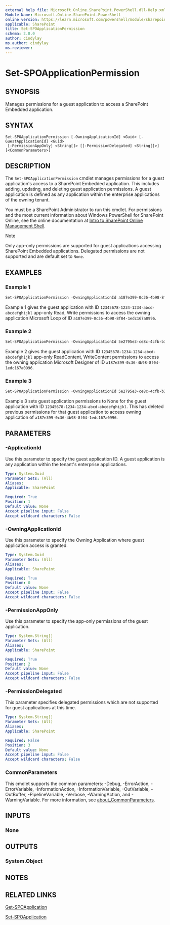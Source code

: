 ```yaml
---
external help file: Microsoft.Online.SharePoint.PowerShell.dll-Help.xml
Module Name: Microsoft.Online.SharePoint.PowerShell
online version: https://learn.microsoft.com/powershell/module/sharepoint-online/set-spoapplicationpermission
applicable: SharePoint
title: Set-SPOApplicationPermission
schema: 2.0.0
author: cindylay
ms.author: cindylay
ms.reviewer:
---
```


# Set-SPOApplicationPermission

## SYNOPSIS

Manages permissions for a guest application to access a SharePoint Embedded application.

## SYNTAX

```
Set-SPOApplicationPermission [-OwningApplicationId] <Guid> [-GuestApplicationId] <Guid>
 [-PermissionAppOnly] <String[]> [[-PermissionDelegated] <String[]>] [<CommonParameters>]
```

## DESCRIPTION

The `Set-SPOApplicationPermission` cmdlet manages permissions for a guest application's access to a SharePoint Embedded application. This includes adding, updating, and deleting guest application permissions. A guest application is defined as any application within the enterprise applications of the owning tenant.

You must be a SharePoint Administrator to run this cmdlet. For permissions and the most current information about Windows PowerShell for SharePoint Online, see the online documentation at [Intro to SharePoint Online Management Shell](/powershell/sharepoint/sharepoint-online/introduction-sharepoint-online-management-shell).

> [!NOTE]
> Only app-only permissions are supported for guest applications accessing SharePoint Embedded applications. Delegated permissions are not supported and are default set to `None`.

## EXAMPLES

### Example 1

```powershell
Set-SPOApplicationPermission -OwningApplicationId a187e399-0c36-4b98-8f04-1edc167a0996 -ApplicationId 12345678-1234-1234-abcd-abcdefghijkl -PermissionAppOnly Read, Write
```


Example 1 gives the guest application with ID `12345678-1234-1234-abcd-abcdefghijkl` app-only Read, Write permissions to access the owning application Microsoft Loop of ID `a187e399-0c36-4b98-8f04-1edc167a0996`.

### Example 2

```powershell
Set-SPOApplicationPermission -OwningApplicationId 5e2795e3-ce8c-4cfb-b302-35fe5cd01597 -ApplicationId 12345678-1234-1234-abcd-abcdefghijkl -PermissionAppOnly ReadContent, WriteContent -PermissionDelegated None
```

Example 2 gives the guest application with ID `12345678-1234-1234-abcd-abcdefghijkl` app-only ReadContent, WriteContent permissions to access the owning application Microsoft Designer of ID `a187e399-0c36-4b98-8f04-1edc167a0996`.
### Example 3

```powershell
Set-SPOApplicationPermission -OwningApplicationId 5e2795e3-ce8c-4cfb-b302-35fe5cd01597 -ApplicationId 12345678-1234-1234-abcd-abcdefghijkl -PermissionAppOnly None -PermissionDelegated None
```

Example 3 sets guest application permissions to None for the guest application with ID `12345678-1234-1234-abcd-abcdefghijkl`. This has deleted previous permissions for that guest application to access owning application of `a187e399-0c36-4b98-8f04-1edc167a0996`.

## PARAMETERS

### -ApplicationId

Use this parameter to specify the guest application ID. A guest application is any application within the tenant's enterprise applications.

```yaml
Type: System.Guid
Parameter Sets: (All)
Aliases:
Applicable: SharePoint

Required: True
Position: 1
Default value: None
Accept pipeline input: False
Accept wildcard characters: False
```

### -OwningApplicationId

Use this parameter to specify the Owning Application where guest application access is granted.

```yaml
Type: System.Guid
Parameter Sets: (All)
Aliases:
Applicable: SharePoint

Required: True
Position: 0
Default value: None
Accept pipeline input: False
Accept wildcard characters: False
```

### -PermissionAppOnly

Use this parameter to specify the app-only permissions of the guest application.

```yaml
Type: System.String[]
Parameter Sets: (All)
Aliases:
Applicable: SharePoint

Required: True
Position: 2
Default value: None
Accept pipeline input: False
Accept wildcard characters: False
```

### -PermissionDelegated

This parameter specifies delegated permissions which are not supported for guest applications at this time.

```yaml
Type: System.String[]
Parameter Sets: (All)
Aliases:
Applicable: SharePoint

Required: False
Position: 3
Default value: None
Accept pipeline input: False
Accept wildcard characters: False
```


### CommonParameters

This cmdlet supports the common parameters: -Debug, -ErrorAction, -ErrorVariable, -InformationAction, -InformationVariable, -OutVariable, -OutBuffer, -PipelineVariable, -Verbose, -WarningAction, and -WarningVariable. For more information, see [about_CommonParameters](https://go.microsoft.com/fwlink/?LinkID=113216).

## INPUTS

### None

## OUTPUTS

### System.Object

## NOTES

## RELATED LINKS

[Get-SPOApplication](./Get-SPOApplication.md)

[Set-SPOApplication](./Set-SPOApplication.md)
